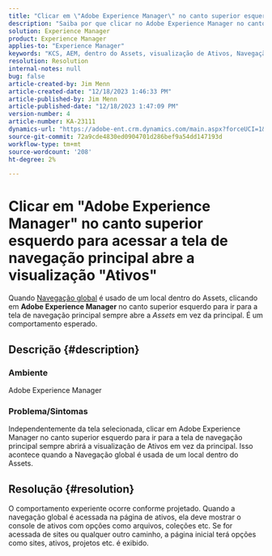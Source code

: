 ```yaml
---
title: "Clicar em \"Adobe Experience Manager\" no canto superior esquerdo para ir para a tela de navegação principal abre \"Assets\" exibir"
description: "Saiba por que clicar no Adobe Experience Manager no canto superior esquerdo abre a visualização de Ativos em vez da principal."
solution: Experience Manager
product: Experience Manager
applies-to: "Experience Manager"
keywords: "KCS, AEM, dentro do Assets, visualização de Ativos, Navegação global"
resolution: Resolution
internal-notes: null
bug: false
article-created-by: Jim Menn
article-created-date: "12/18/2023 1:46:33 PM"
article-published-by: Jim Menn
article-published-date: "12/18/2023 1:47:09 PM"
version-number: 4
article-number: KA-23111
dynamics-url: "https://adobe-ent.crm.dynamics.com/main.aspx?forceUCI=1&pagetype=entityrecord&etn=knowledgearticle&id=4d765ed5-ab9d-ee11-be37-6045bd006268"
source-git-commit: 72a9cde4830ed0904701d286bef9a54dd147193d
workflow-type: tm+mt
source-wordcount: '208'
ht-degree: 2%

---
```


# Clicar em &quot;Adobe Experience Manager&quot; no canto superior esquerdo para acessar a tela de navegação principal abre a visualização &quot;Ativos&quot;


Quando [Navegação global](https://experienceleague.adobe.com/docs/experience-manager-cloud-service/content/sites/authoring/getting-started/basic-handling.html?lang=en#global-navigation) é usado de um local dentro do Assets, clicando em <b>Adobe Experience Manager</b> no canto superior esquerdo para ir para a tela de navegação principal sempre abre a *Assets* em vez da principal. É um comportamento esperado.

## Descrição {#description}


### Ambiente

Adobe Experience Manager

### Problema/Sintomas

Independentemente da tela selecionada, clicar em Adobe Experience Manager no canto superior esquerdo para ir para a tela de navegação principal sempre abrirá a visualização de Ativos em vez da principal. Isso acontece quando a Navegação global é usada de um local dentro do Assets.


## Resolução {#resolution}


O comportamento experiente ocorre conforme projetado. Quando a navegação global é acessada na página de ativos, ela deve mostrar o console de ativos com opções como arquivos, coleções etc. Se for acessada de sites ou qualquer outro caminho, a página inicial terá opções como sites, ativos, projetos etc. é exibido.
